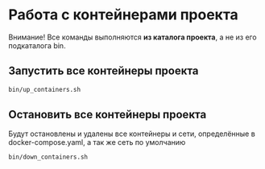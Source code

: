 # Работа с контейнерами проекта

Внимание! Все команды выполняются **из каталога проекта**, а не из его подкаталога bin.
## Запустить все контейнеры проекта
```bash
bin/up_containers.sh
```

## Остановить все контейнеры проекта
Будут остановлены и удалены все контейнеры и сети, определённые в docker-compose.yaml, а так же сеть по умолчанию
```bash
bin/down_containers.sh
```